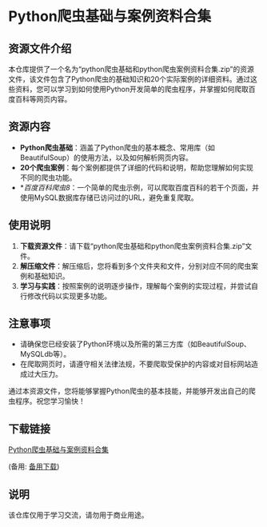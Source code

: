# Python爬虫基础与案例资料合集

## 资源文件介绍

本仓库提供了一个名为“python爬虫基础和python爬虫案例资料合集.zip”的资源文件，该文件包含了Python爬虫的基础知识和20个实际案例的详细资料。通过这些资料，您可以学习到如何使用Python开发简单的爬虫程序，并掌握如何爬取百度百科等网页内容。

## 资源内容

- **Python爬虫基础**：涵盖了Python爬虫的基本概念、常用库（如BeautifulSoup）的使用方法，以及如何解析网页内容。
- **20个爬虫案例**：每个案例都提供了详细的代码和说明，帮助您理解如何实现不同的爬虫功能。
- **百度百科爬虫8*：一个简单的爬虫示例，可以爬取百度百科的若干个页面，并使用MySQL数据库存储已访问过的URL，避免重复爬取。

## 使用说明

1. **下载资源文件**：请下载“python爬虫基础和python爬虫案例资料合集.zip”文件。
2. **解压缩文件**：解压缩后，您将看到多个文件夹和文件，分别对应不同的爬虫案例和基础知识。
3. **学习与实践**：按照案例的说明逐步操作，理解每个案例的实现过程，并尝试自行修改代码以实现更多功能。

## 注意事项

- 请确保您已经安装了Python环境以及所需的第三方库（如BeautifulSoup、MySQLdb等）。
- 在爬取网页时，请遵守相关法律法规，不要爬取受保护的内容或对目标网站造成过大压力。

通过本资源文件，您将能够掌握Python爬虫的基本技能，并能够开发出自己的爬虫程序。祝您学习愉快！

## 下载链接
[Python爬虫基础与案例资料合集](https://pan.quark.cn/s/b982bd354a91) 

(备用: [备用下载](https://pan.baidu.com/s/1Vo6N8P9hvEstPVAYc6WTrQ?pwd=1234))

## 说明

该仓库仅用于学习交流，请勿用于商业用途。
